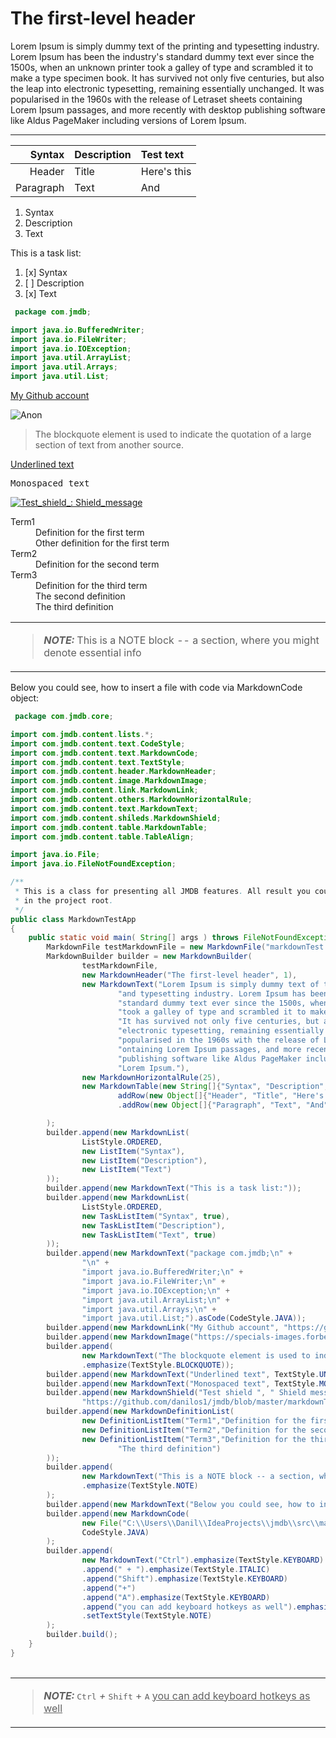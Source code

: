 # The first-level header

Lorem Ipsum is simply dummy text of the printing and typesetting industry. Lorem Ipsum has been the industry's standard dummy text ever since the 1500s, when an unknown printer took a galley of type and scrambled it to make a type specimen book. It has survived not only five centuries, but also the leap into electronic typesetting, remaining essentially unchanged. It was popularised in the 1960s with the release of Letraset sheets containing Lorem Ipsum passages, and more recently with desktop publishing software like Aldus PageMaker including versions of Lorem Ipsum. 

-------------------------

| Syntax     | Description | Test text    |
|---:        |:---         |:---          |
| Header     | Title       | Here's this  | 
| Paragraph  | Text        | And          | 

1. Syntax
2. Description
3. Text

This is a task list: 

1. [x] Syntax
2. [ ] Description
3. [x] Text

```JAVA
 package com.jmdb;

import java.io.BufferedWriter;
import java.io.FileWriter;
import java.io.IOException;
import java.util.ArrayList;
import java.util.Arrays;
import java.util.List; 
``` 

[My Github account](https://github.com/danilos1)

<p align="LEFT">
	<img src="https://specials-images.forbesimg.com/imageserve/5efc6a13531e1500073c6521/960x0.jpg?fit=scale" alt="Anon"/>
</p>

> The blockquote element is used to indicate the quotation of a large section of text from another source. 

<ins>Underlined text</ins> 

<samp>Monospaced text</samp> 

[![Test_shield_: _Shield_message_](https://img.shields.io/badge/Test_shield_-_Shield_message_-blue.svg)](https://github.com/danilos1/jmdb/blob/master/markdownTest.md)

<dl>
	<dt>Term1</dt>
	<dd>Definition for the first term</dd>
	<dd>Other definition for the first term</dd>
	<dt>Term2</dt>
	<dd>Definition for the second term</dd>
	<dt>Term3</dt>
	<dd>Definition for the third term</dd>
	<dd>The second definition</dd>
	<dd>The third definition</dd>
</dl>

<table><td><blockquote><i><b>NOTE: </b></i>This is a NOTE block -- a section, where you might denote essential info</blockquote></td></table> 

Below you could see, how to insert a file with code via MarkdownCode object: 

```JAVA
 package com.jmdb.core;

import com.jmdb.content.lists.*;
import com.jmdb.content.text.CodeStyle;
import com.jmdb.content.text.MarkdownCode;
import com.jmdb.content.text.TextStyle;
import com.jmdb.content.header.MarkdownHeader;
import com.jmdb.content.image.MarkdownImage;
import com.jmdb.content.link.MarkdownLink;
import com.jmdb.content.others.MarkdownHorizontalRule;
import com.jmdb.content.text.MarkdownText;
import com.jmdb.content.shileds.MarkdownShield;
import com.jmdb.content.table.MarkdownTable;
import com.jmdb.content.table.TableAlign;

import java.io.File;
import java.io.FileNotFoundException;

/**
 * This is a class for presenting all JMDB features. All result you could see at markdownTest.md file
 * in the project root.
 */
public class MarkdownTestApp
{
    public static void main( String[] args ) throws FileNotFoundException {
        MarkdownFile testMarkdownFile = new MarkdownFile("markdownTest.md");
        MarkdownBuilder builder = new MarkdownBuilder(
                testMarkdownFile,
                new MarkdownHeader("The first-level header", 1),
                new MarkdownText("Lorem Ipsum is simply dummy text of the printing " +
                        "and typesetting industry. Lorem Ipsum has been the industry's " +
                        "standard dummy text ever since the 1500s, when an unknown printer " +
                        "took a galley of type and scrambled it to make a type specimen book. " +
                        "It has survived not only five centuries, but also the leap into " +
                        "electronic typesetting, remaining essentially unchanged. It was " +
                        "popularised in the 1960s with the release of Letraset sheets c" +
                        "ontaining Lorem Ipsum passages, and more recently with desktop " +
                        "publishing software like Aldus PageMaker including versions of " +
                        "Lorem Ipsum."),
                new MarkdownHorizontalRule(25),
                new MarkdownTable(new String[]{"Syntax", "Description", "Test text"}).
                        addRow(new Object[]{"Header", "Title", "Here's this"})
                        .addRow(new Object[]{"Paragraph", "Text", "And"}).setAligns(TableAlign.RIGHT, TableAlign.LEFT)

        );
        builder.append(new MarkdownList(
                ListStyle.ORDERED,
                new ListItem("Syntax"),
                new ListItem("Description"),
                new ListItem("Text")
        ));
        builder.append(new MarkdownText("This is a task list:"));
        builder.append(new MarkdownList(
                ListStyle.ORDERED,
                new TaskListItem("Syntax", true),
                new TaskListItem("Description"),
                new TaskListItem("Text", true)
        ));
        builder.append(new MarkdownText("package com.jmdb;\n" +
                "\n" +
                "import java.io.BufferedWriter;\n" +
                "import java.io.FileWriter;\n" +
                "import java.io.IOException;\n" +
                "import java.util.ArrayList;\n" +
                "import java.util.Arrays;\n" +
                "import java.util.List;").asCode(CodeStyle.JAVA));
        builder.append(new MarkdownLink("My Github account", "https://github.com/danilos1"));
        builder.append(new MarkdownImage("https://specials-images.forbesimg.com/imageserve/5efc6a13531e1500073c6521/960x0.jpg?fit=scale", "Anon"));
        builder.append(
                new MarkdownText("The blockquote element is used to indicate the quotation of a large section of text from another source.")
                .emphasize(TextStyle.BLOCKQUOTE));
        builder.append(new MarkdownText("Underlined text", TextStyle.UNDERLINED));
        builder.append(new MarkdownText("Monospaced text", TextStyle.MONOSPACED));
        builder.append(new MarkdownShield("Test shield ", " Shield message ", "blue",
                "https://github.com/danilos1/jmdb/blob/master/markdownTest.md"));
        builder.append(new MarkdownDefinitionList(
                new DefinitionListItem("Term1","Definition for the first term", "Other definition for the first term"),
                new DefinitionListItem("Term2","Definition for the second term"),
                new DefinitionListItem("Term3","Definition for the third term", "The second definition",
                        "The third definition")
        ));
        builder.append(
                new MarkdownText("This is a NOTE block -- a section, where you might denote essential info")
                .emphasize(TextStyle.NOTE)
        );
        builder.append(new MarkdownText("Below you could see, how to insert a file with code via MarkdownCode object:"));
        builder.append(new MarkdownCode(
                new File("C:\\Users\\Danil\\IdeaProjects\\jmdb\\src\\main\\java\\com\\jmdb\\core\\MarkdownTestApp.java"),
                CodeStyle.JAVA)
        );
        builder.append(
                new MarkdownText("Ctrl").emphasize(TextStyle.KEYBOARD)
                .append(" + ").emphasize(TextStyle.ITALIC)
                .append("Shift").emphasize(TextStyle.KEYBOARD)
                .append("+")
                .append("A").emphasize(TextStyle.KEYBOARD)
                .append("you can add keyboard hotkeys as well").emphasize(TextStyle.UNDERLINED)
                .setTextStyle(TextStyle.NOTE)
        );
        builder.build();
    }
}
 
``` 

<table><td><blockquote><i><b>NOTE: </b></i> <kbd>Ctrl</kbd> <i>+</i> <kbd>Shift</kbd> + <kbd>A</kbd> <ins>you can add keyboard hotkeys as well</ins> </blockquote></td></table> 

